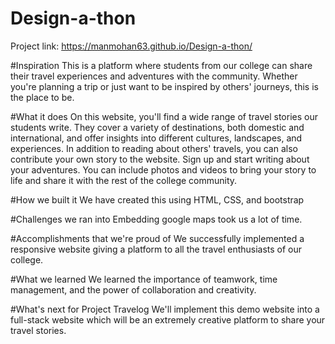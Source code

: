 # Design-a-thon
Project link: https://manmohan63.github.io/Design-a-thon/

#Inspiration
This is a platform where students from our college can share their travel experiences and adventures with the community. Whether you're planning a trip or just want to be inspired by others' journeys, this is the place to be.

#What it does
On this website, you'll find a wide range of travel stories our students write. They cover a variety of destinations, both domestic and international, and offer insights into different cultures, landscapes, and experiences. In addition to reading about others' travels, you can also contribute your own story to the website. Sign up and start writing about your adventures. You can include photos and videos to bring your story to life and share it with the rest of the college community.

#How we built it
We have created this using HTML, CSS, and bootstrap

#Challenges we ran into
Embedding google maps took us a lot of time.

#Accomplishments that we're proud of
We successfully implemented a responsive website giving a platform to all the travel enthusiasts of our college.

#What we learned
We learned the importance of teamwork, time management, and the power of collaboration and creativity.

#What's next for Project Travelog
We'll implement this demo website into a full-stack website which will be an extremely creative platform to share your travel stories.

